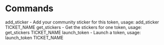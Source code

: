 
# Commands

add_sticker - Add your community sticker for this token, usage: add_sticker TICKET_NAME
get_stickers - Get the stickers for one token, usage: get_stickers TICKET_NAME
launch_token - Launch a token, usage: launch_token TICKET_NAME